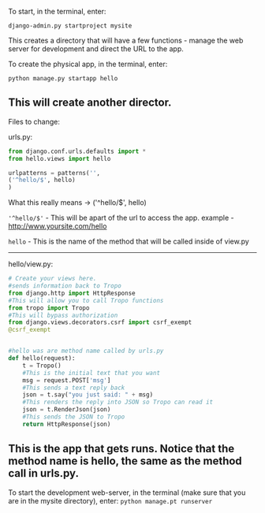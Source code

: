 To start, in the terminal, enter:

```django-admin.py startproject mysite```


This creates a directory that will have a few functions - manage the web server for development and 
direct the URL to the app.

To create the physical app, in the terminal, enter:

    python manage.py startapp hello

This will create another director. 
-----------------------------------------------------------------------------------------------------------------------

Files to change:

urls.py:

```py
from django.conf.urls.defaults import *
from hello.views import hello

urlpatterns = patterns('',
('^hello/$', hello)
)
```
What this really means -> ('^hello/$', hello)

`'^hello/$'` - This will be apart of the url to access the app.
example - http://www.yoursite.com/hello

`hello` - This is the name of the method that will be called inside of view.py

-----------------------------------------------------------------------------------------------------------------------


hello/view.py:

```py
# Create your views here.
#sends information back to Tropo
from django.http import HttpResponse  
#This will allow you to call Tropo functions
from tropo import Tropo 
#This will bypass authorization
from django.views.decorators.csrf import csrf_exempt
@csrf_exempt


#hello was are method name called by urls.py 
def hello(request): 
    t = Tropo()
    #This is the initial text that you want
    msg = request.POST['msg'] 
    #This sends a text reply back
    json = t.say("you just said: " + msg) 
    #This renders the reply into JSON so Tropo can read it
    json = t.RenderJson(json) 
    #This sends the JSON to Tropo
    return HttpResponse(json)
```
This is the app that gets runs. Notice that the method name is hello, the same as the method call in urls.py.
-----------------------------------------------------------------------------------------------------------------------

To start the development web-server, in the terminal (make sure that you are in the mysite directory), enter:
    ```python manage.pt runserver```





  
